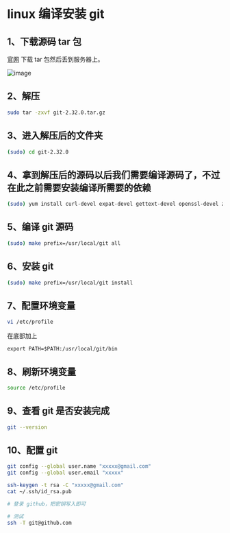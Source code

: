 # linux 编译安装 git

## 1、下载源码 tar 包

[官网](https://github.com/git/git/releases) 下载 tar 包然后丢到服务器上。

![image](https://github.com/TomatoZ7/notes-of-tz/blob/master/images/linux_ins_git1.png)

## 2、解压

```bash
sudo tar -zxvf git-2.32.0.tar.gz
```

## 3、进入解压后的文件夹

```bash
(sudo) cd git-2.32.0
```

## 4、拿到解压后的源码以后我们需要编译源码了，不过在此之前需要安装编译所需要的依赖

```bash
(sudo) yum install curl-devel expat-devel gettext-devel openssl-devel zlib-devel gcc perl-ExtUtils-MakeMaker
```

## 5、编译 git 源码

```bash
(sudo) make prefix=/usr/local/git all
```

## 6、安装 git

```bash
(sudo) make prefix=/usr/local/git install
```

## 7、配置环境变量

```bash
vi /etc/profile
```

在底部加上

```
export PATH=$PATH:/usr/local/git/bin
```

## 8、刷新环境变量

```bash
source /etc/profile
```

## 9、查看 git 是否安装完成

```bash
git --version
```

## 10、配置 git

```bash
git config --global user.name "xxxxx@gmail.com"
git config --global user.email "xxxxx"

ssh-keygen -t rsa -C "xxxxx@gmail.com"
cat ~/.ssh/id_rsa.pub

# 登录 github，把密钥写入即可

# 测试
ssh -T git@github.com
```